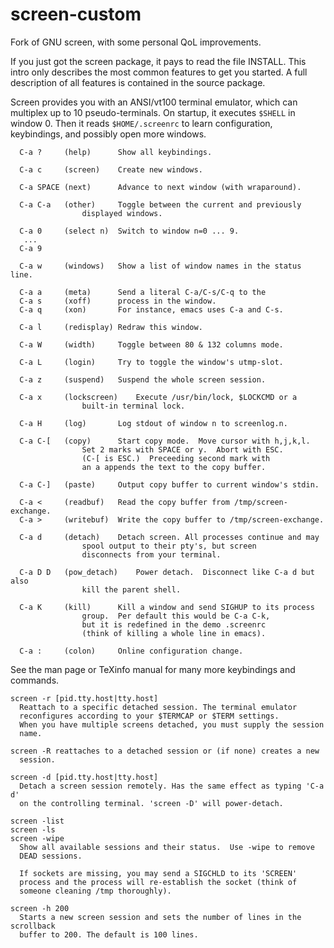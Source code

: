 # screen-custom
Fork of GNU screen, with some personal QoL improvements.


If you just got the screen package, it pays to read the file INSTALL. This 
intro only describes the most common features to get you started. A full 
description of all features is contained in the source package.

Screen provides you with an ANSI/vt100 terminal emulator, which can multiplex
up to 10 pseudo-terminals. On startup, it executes `$SHELL` in window 0.
Then it reads `$HOME/.screenrc` to learn configuration, keybindings, and
possibly open more windows.

```
  C-a ?		(help)		Show all keybindings.

  C-a c		(screen)	Create new windows.

  C-a SPACE	(next)		Advance to next window (with wraparound).

  C-a C-a	(other)		Toggle between the current and previously
				displayed windows.

  C-a 0		(select n)	Switch to window n=0 ... 9.
   ...
  C-a 9		

  C-a w		(windows)	Show a list of window names in the status line.

  C-a a		(meta)		Send a literal C-a/C-s/C-q to the
  C-a s		(xoff)		process in the window.
  C-a q		(xon)		For instance, emacs uses C-a and C-s.

  C-a l		(redisplay)	Redraw this window.

  C-a W		(width)		Toggle between 80 & 132 columns mode. 

  C-a L		(login)		Try to toggle the window's utmp-slot.

  C-a z		(suspend)	Suspend the whole screen session.

  C-a x		(lockscreen)	Execute /usr/bin/lock, $LOCKCMD or a 
				built-in terminal lock.

  C-a H		(log)		Log stdout of window n to screenlog.n.

  C-a C-[	(copy)		Start copy mode.  Move cursor with h,j,k,l.
				Set 2 marks with SPACE or y.  Abort with ESC.
				(C-[ is ESC.)  Preceeding second mark with
				an a appends the text to the copy buffer.

  C-a C-]	(paste)		Output copy buffer to current window's stdin.

  C-a <		(readbuf) 	Read the copy buffer from /tmp/screen-exchange.
  C-a >		(writebuf)	Write the copy buffer to /tmp/screen-exchange.

  C-a d		(detach)	Detach screen. All processes continue and may
				spool output to their pty's, but screen
				disconnects from your terminal.  

  C-a D D	(pow_detach)	Power detach.  Disconnect like C-a d but also
				kill the parent shell.

  C-a K		(kill)		Kill a window and send SIGHUP to its process
				group.  Per default this would be C-a C-k,
				but it is redefined in the demo .screenrc
				(think of killing a whole line in emacs).

  C-a : 	(colon)		Online configuration change.
```

See the man page or TeXinfo manual for many more keybindings and commands.

```
screen -r [pid.tty.host|tty.host]
  Reattach to a specific detached session. The terminal emulator
  reconfigures according to your $TERMCAP or $TERM settings.
  When you have multiple screens detached, you must supply the session
  name.

screen -R reattaches to a detached session or (if none) creates a new
  session.

screen -d [pid.tty.host|tty.host]
  Detach a screen session remotely. Has the same effect as typing 'C-a d'
  on the controlling terminal. 'screen -D' will power-detach.

screen -list
screen -ls
screen -wipe
  Show all available sessions and their status.  Use -wipe to remove
  DEAD sessions.

  If sockets are missing, you may send a SIGCHLD to its 'SCREEN'
  process and the process will re-establish the socket (think of 
  someone cleaning /tmp thoroughly).

screen -h 200
  Starts a new screen session and sets the number of lines in the scrollback
  buffer to 200. The default is 100 lines.
```
